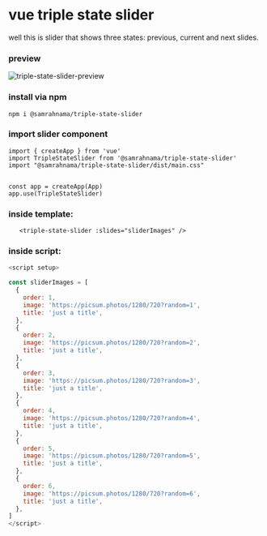 # vue triple state slider
well this is slider that shows three states: previous, current and next slides.
### preview
![triple-state-slider-preview](https://user-images.githubusercontent.com/18219117/167255897-3a2b18aa-726e-4e59-881b-bcf09ec6f19c.gif)

### install via npm
`npm i @samrahnama/triple-state-slider`

### import slider component
```vue
import { createApp } from 'vue'
import TripleStateSlider from '@samrahnama/triple-state-slider'
import "@samrahnama/triple-state-slider/dist/main.css"


const app = createApp(App)
app.use(TripleStateSlider)
```
### inside template:
`    <triple-state-slider :slides="sliderImages" />
`

### inside script:

```js
<script setup>

const sliderImages = [
  {
    order: 1,
    image: 'https://picsum.photos/1280/720?random=1',
    title: 'just a title',
  },
  {
    order: 2,
    image: 'https://picsum.photos/1280/720?random=2',
    title: 'just a title',
  },
  {
    order: 3,
    image: 'https://picsum.photos/1280/720?random=3',
    title: 'just a title',
  },
  {
    order: 4,
    image: 'https://picsum.photos/1280/720?random=4',
    title: 'just a title',
  },
  {
    order: 5,
    image: 'https://picsum.photos/1280/720?random=5',
    title: 'just a title',
  },
  {
    order: 6,
    image: 'https://picsum.photos/1280/720?random=6',
    title: 'just a title',
  },
]
</script>

